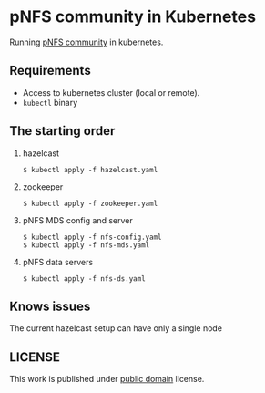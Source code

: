 # pNFS community in Kubernetes

Running [pNFS community](https://github.com/kofemann/pnfs-community) in kubernetes.

## Requirements

- Access to kubernetes cluster (local or remote).
- `kubectl` binary

## The starting order

1. hazelcast

    ```
    $ kubectl apply -f hazelcast.yaml
    ```

1. zookeeper

    ```
    $ kubectl apply -f zookeeper.yaml
    ```

1. pNFS MDS config and server

    ```
    $ kubectl apply -f nfs-config.yaml
    $ kubectl apply -f nfs-mds.yaml
    ```
1. pNFS data servers

    ```
    $ kubectl apply -f nfs-ds.yaml
    ```

## Knows issues

The current hazelcast setup can have only a single node

## LICENSE

This work is published under [public domain](https://creativecommons.org/licenses/publicdomain/) license.
